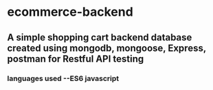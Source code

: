 # ecommerce-backend
## A simple shopping cart backend database created using mongodb, mongoose, Express, postman for Restful API testing
### languages used --ES6 javascript
